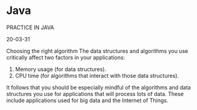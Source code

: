 # Java

PRACTICE IN JAVA




20-03-31 

Choosing the right algorithm
The data structures and algorithms you use critically affect two factors in your applications:

1. Memory usage (for data structures).
2. CPU time (for algorithms that interact with those data structures).


It follows that you should be especially mindful of the algorithms and data structures you use for applications that will process lots of data. These include applications used for big data and the Internet of Things.



